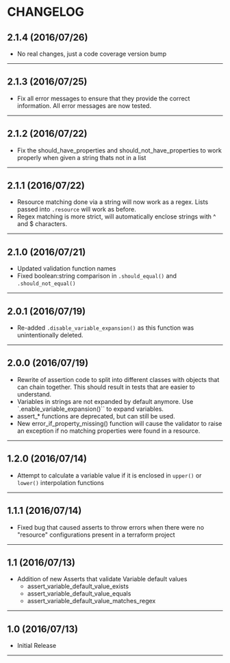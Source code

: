 CHANGELOG
=========


## 2.1.4 (2016/07/26)

- No real changes, just a code coverage version bump

--------------------

## 2.1.3 (2016/07/25)

- Fix all error messages to ensure that they provide the correct information. All error messages are now tested.

--------------------

## 2.1.2 (2016/07/22)

- Fix the should_have_properties and should_not_have_properties to work properly when given a string thats not in a list

--------------------

## 2.1.1 (2016/07/22)

- Resource matching done via a string will now work as a regex. Lists passed into `.resource` will work as before.
- Regex matching is more strict, will automatically enclose strings with ^ and $ characters.

--------------------

## 2.1.0 (2016/07/21)

- Updated validation function names
- Fixed boolean:string comparison in `.should_equal()` and `.should_not_equal()`

--------------------

## 2.0.1 (2016/07/19)
- Re-added `.disable_variable_expansion()` as this function was unintentionally deleted.

--------------------

## 2.0.0 (2016/07/19)
- Rewrite of assertion code to split into different classes with objects that can chain together. This should result in tests that are easier to understand.
- Variables in strings are not expanded by default anymore. Use `.enable_variable_expansion()`` to expand variables.
- assert_* functions are deprecated, but can still be used.
- New error_if_property_missing() function will cause the validator to raise an exception if no matching properties were found in a resource.

--------------------

## 1.2.0 (2016/07/14)
- Attempt to calculate a variable value if it is enclosed in `upper()` or `lower()` interpolation functions

--------------------

## 1.1.1 (2016/07/14)
- Fixed bug that caused asserts to throw errors when there were no "resource" configurations present in a terraform project

--------------------

## 1.1 (2016/07/13)
- Addition of new Asserts that validate Variable default values
  - assert_variable_default_value_exists
  - assert_variable_default_value_equals
  - assert_variable_default_value_matches_regex

--------------------

## 1.0 (2016/07/13)
- Initial Release

--------------------
